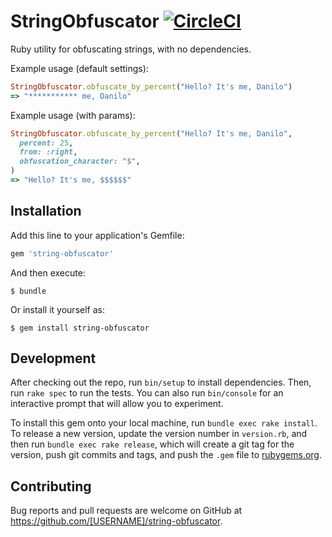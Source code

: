 # StringObfuscator [![CircleCI](https://circleci.com/gh/wealthsimple/string-obfuscator.svg?style=svg)](https://circleci.com/gh/wealthsimple/string-obfuscator)

Ruby utility for obfuscating strings, with no dependencies.

Example usage (default settings):

```ruby
StringObfuscator.obfuscate_by_percent("Hello? It's me, Danilo")
=> "*********** me, Danilo"
```

Example usage (with params):

```ruby
StringObfuscator.obfuscate_by_percent("Hello? It's me, Danilo",
  percent: 25,
  from: :right,
  obfuscation_character: "$",
)
=> "Hello? It's me, $$$$$$"
```

## Installation

Add this line to your application's Gemfile:

```ruby
gem 'string-obfuscator'
```

And then execute:

    $ bundle

Or install it yourself as:

    $ gem install string-obfuscator

## Development

After checking out the repo, run `bin/setup` to install dependencies. Then, run `rake spec` to run the tests. You can also run `bin/console` for an interactive prompt that will allow you to experiment.

To install this gem onto your local machine, run `bundle exec rake install`. To release a new version, update the version number in `version.rb`, and then run `bundle exec rake release`, which will create a git tag for the version, push git commits and tags, and push the `.gem` file to [rubygems.org](https://rubygems.org).

## Contributing

Bug reports and pull requests are welcome on GitHub at https://github.com/[USERNAME]/string-obfuscator.
